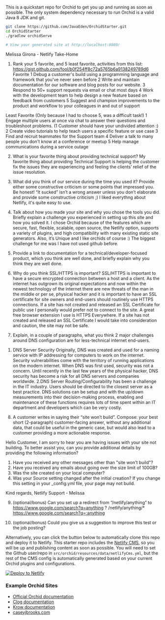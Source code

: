 
This is a quickstart repo for Orchid to get you up and running as soon as possible. The only system dependency 
necessary to run Orchid is a valid Java 8 JDK and git. 

```bash
git clone https://github.com/JavaEden/OrchidStarter.git
cd OrchidStarter
./gradlew orchidServe

# View your generated site at http://localhost:8080/
```
Melissa Girona - Netlify Take-Home

1) Rank your 5 favorite, and 5 least favorite, activities from this list: https://gist.github.com/fool/b0f254ff8c72a5765b6a9138249789d6
Favorite
1 Debug a customer's build using a programming language and framework that you've never seen before
2 Write and maintain documentation for our software and blog posts for our website.
3 Respond to 50+ support requests via email or chat most days
4 Work with the development team to help design a new feature based on feedback from customers
5 Suggest and champion improvements to the product and workflow to your colleagues in and out of support

Least Favorite (Only because I had to choose 5, was a difficult task!)
1 Engage multiple users at once via chat to answer their questions and troubleshoot problems. (1 Customer should have your undivided attention :)
2 Create video tutorials to help teach users a specific feature or use case
3 Find and recruit teammates for the Support team
4 Deliver a talk to many people you don't know at a conference or meetup
5 Help manage communications during a service outage


2) What is your favorite thing about providing technical support? My favorite thing about providing Technical Support is helping the customer fix the issues they are experiencing and feeling the clients’ relief of the issue resolution. 


3) What did you think of our service during the time you used it?  Provide either some constructive criticism or some points that impressed you.  Be honest!  “It sucked” isn’t a wrong answer unless you don’t elaborate and provide some constructive criticism ;)
I liked everythng about Netlify, it's quite easy to use. 


4) Talk about how you made your site and why you chose the tools you did.  Briefly explain a challenge you experienced in setting up this site and how you solved it. 
I chose Orchid because of the features which are secure, fast, flexible, scalable, open source, the Netlify option, supports a variety of plugins, and high compatibility with many existing static site generators. Also, it’s Unique and I like orchids of course :)
The biggest challenge for me was I have not used github before.


5) Provide a link to documentation for a technical/developer-focused product, which you think are well done, and briefly explain why you think they are well done.


6) Why do you think SSL/HTTPS is important? 
SSL/HTTPS is important to have a secure encrypted connection between a host and a client. As the internet has outgrown its original expectations and now within the newest technology of the internet there are new threats of the man in the middle or per se, physical hacker and it is important to have an SSL certificate for site owners and end-users should routinely use HTTPS connections. If a site has not created and released an SSL Certificate for public use I personally would prefer not to connect to the site. A great free browser extension I use is HTTPS Everywhere. If a site has not created and released an SSL Certificate I would take into consideration and caution, the site may not be safe.


7) Explain, in a couple of paragraphs, what you think 2 major challenges around DNS configuration are for less-technical internet end-users.
1.	DNS Server Security
Originally, DNS was created and used for a naming service with IP addressing for computers to work on the internet. Security vulnerabilities come with the territory of running applications on the modern internet. When DNS was first used, security was not a concern. Until recently in the last few years of the physical hacker, DNS security has become a risk for all DNS servers and companies worldwide.
2.DNS Server Routing/Configurability has been a challenge in the IT industry. Users should be directed to the closest server as a best practice. DNS solutions can be setup and with the up/down measurements into their decision-making process, enabling and maintenance of these functions requires lots of time spent within an IT department and developers which can be very costly.
	  

8) A customer writes in saying their “site won’t build”.  Compose:
your best short (2-paragraph) customer-facing answer, 
without any additional data, 
that could be useful in the generic case, 
but would also lead to a customer providing a more actionable response.

Hello Customer,
I am sorry to hear you are having issues with your site not building. To better assist you, can you provide additional details by providing the following information? 
1. Have you received any other messages other than "site won't build"? 
2. Have you received any emails about going over the size limit of 100GB?
3. Was the site created on your local computer?
4. Was your Source setting changed after the initial creation? If you change this setting in your _config.yml file, your page may not build.

Kind regards,
Netlify Support - Melissa


9) (optional/bonus) Can you set up a redirect from “/netlify/anything” to https://www.google.com/search?q=anything ?
 /netlify/anything/*  https://www.google.com/search?q=:anything


10) (optional/bonus) Could you give us a suggestion to improve this test or the job posting?


Alternatively, you can click the button below to automatically clone this repo and deploy it to Netlify. This starter 
repo includes the [Netlify CMS](https://www.netlifycms.org/), so you will be up and publishing content as soon as 
possible. You will need to set the Github user/repo in `src/orchid/resources/data/netlifyCms.yml`, but the rest of the 
CMS config is automatically generated based on your current Orchid plugins and configurations.  

[![Deploy to Netlify](https://www.netlify.com/img/deploy/button.svg)](https://app.netlify.com/start/deploy?repository=https://github.com/JavaEden/OrchidStarter)

### Example Orchid Sites

* [Official Orchid documentation](https://javaeden.github.io/Orchid/latest/OrchidCore/)
* [Clog documentation](https://javaeden.github.io/Clog/)
* [Krow documentation](https://javaeden.github.io/Krow/)
* [caseyjbrooks.com](https://www.caseyjbrooks.com/)
